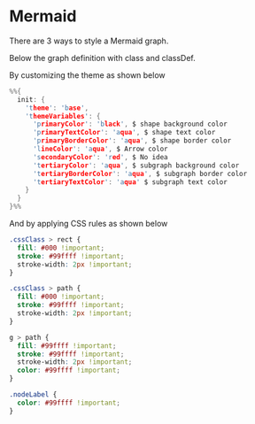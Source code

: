 # Mermaid
There are 3 ways to style a Mermaid graph.

Below the graph definition with class and classDef.

By customizing the theme as shown below

``` h
%%{
  init: {
    'theme': 'base',
    'themeVariables': {
      'primaryColor': 'black', $ shape background color
      'primaryTextColor': 'aqua', $ shape text color
      'primaryBorderColor': 'aqua', $ shape border color
      'lineColor': 'aqua', $ Arrow color
      'secondaryColor': 'red', $ No idea
      'tertiaryColor': 'aqua', $ subgraph background color
      'tertiaryBorderColor': 'aqua', $ subgraph border color
      'tertiaryTextColor': 'aqua' $ subgraph text color
    }
  }
}%%
```

And by applying CSS rules as shown below

``` css
.cssClass > rect {
  fill: #000 !important;
  stroke: #99ffff !important;
  stroke-width: 2px !important;
}

.cssClass > path {
  fill: #000 !important;
  stroke: #99ffff !important;
  stroke-width: 2px !important;
}

g > path {
  fill: #99ffff !important;
  stroke: #99ffff !important;
  stroke-width: 2px !important;
  color: #99ffff !important;
}

.nodeLabel {
  color: #99ffff !important;
}
```